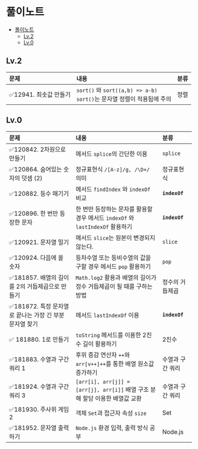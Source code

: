 # 풀이노트

- [풀이노트](#풀이노트)
  - [Lv.2](#lv2)
  - [Lv.0](#lv0)

## Lv.2

| 문제                   | 내용                                                                          | 분류 |
| :--------------------- | :---------------------------------------------------------------------------- | :--- |
| ✅12941. 최솟값 만들기 | `sort()` 와 `sort((a,b) => a-b)` <br />`sort()`는 문자열 정렬이 적용됨에 주의 | 정렬 |

## Lv.0

| 문제                                                    | 내용                                                                           | 분류             |
| :------------------------------------------------------ | :----------------------------------------------------------------------------- | :--------------- |
| ✅120842. 2차원으로 만들기                              | 메서드 `splice`의 간단한 이용                                                  | `splice`         |
| ✅120864. 숨어있는 숫자의 덧셈 (2)                      | 정규표현식 `/[A-z]/g, /\D+/` 의미                                              | 정규표현식       |
| ✅120882. 등수 매기기                                   | 메서드 `findIndex` 와 `indexOf` 비교                                           | **`indexOf`**    |
| ✅120896. 한 번만 등장한 문자                           | 한 번만 등장하는 문자를 활용할 경우 메서드 `indexOf` 와 `lastIndexOf` 활용하기 | **`indexOf`**    |
| ✅120921. 문자열 밀기                                   | 메서드 `slice`는 원본이 변경되지 않는다.                                       | `slice`          |
| ✅120924. 다음에 올 숫자                                | 등차수열 또는 등비수열의 값을 구할 경우 메서드 `pop` 활용하기                  | `pop`            |
| ✅181857. 배열의 길이를 2의 거듭제곱으로 만들기         | `Math.log2` 활용과 배열의 길이가 정수 거듭제곱이 될 때를 구하는 방법           | 정수의 거듭제곱  |
| ✅181872. 특정 문자열로 끝나는 가장 긴 부분 문자열 찾기 | 메서드 `lastIndexOf` 이용                                                      | **`indexOf`**    |
| ✅ 181880. 1로 만들기                                   | `toString` 메서드를 이용한 2진수 길이 활용하기                                 | 2진수            |
| ✅181883. 수열과 구간 쿼리 1                            | 후위 증감 연산자 `++`와 `arr[v++]++`를 통한 배열 원소값 증가하기               | 수열과 구간 쿼리 |
| ✅181924. 수열과 구간 쿼리 3                            | `[arr[i], arr[j]] = [arr[j], arr[i]]` 배열 구조 분해 할당 이용한 배열값 교환   | 수열과 구간 쿼리 |
| ✅181930. 주사위 게임 2                                 | 객체 `Set`과 접근자 속성 `size`                                                | Set              |
| ✅181952. 문자열 출력하기                               | `Node.js` 환경 입력, 출력 방식 공부                                            | Node.js          |
